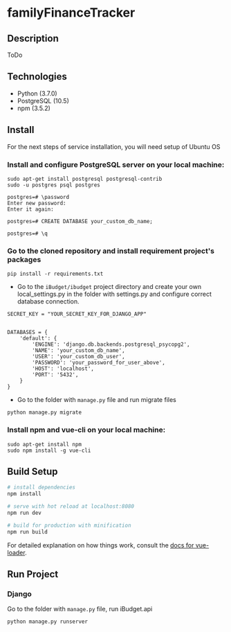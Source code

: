 # familyFinanceTracker


## Description
ToDo

## Technologies
* Python (3.7.0)
* PostgreSQL (10.5)
* npm (3.5.2)

## Install
For the next steps of service installation, you will need setup of Ubuntu OS


### Install and configure PostgreSQL server on your local machine:
```
sudo apt-get install postgresql postgresql-contrib
sudo -u postgres psql postgres

postgres=# \password
Enter new password:
Enter it again:

postgres=# CREATE DATABASE your_custom_db_name;

postgres=# \q
```


### Go to the cloned repository and install requirement project's packages
```
pip install -r requirements.txt
```

* Go to the `iBudget/ibudget` project directory and create your own local_settings.py in the folder with settings.py and configure correct database connection.
```
SECRET_KEY = "YOUR_SECRET_KEY_FOR_DJANGO_APP"


DATABASES = {
    'default': {
        'ENGINE': 'django.db.backends.postgresql_psycopg2',
        'NAME': 'your_custom_db_name',
        'USER': 'your_custom_db_user',
        'PASSWORD': 'your_password_for_user_above',
        'HOST': 'localhost',
        'PORT': '5432',
    }
}
```


* Go to the folder with `manage.py` file and run migrate files
```
python manage.py migrate
```

### Install npm and vue-cli on your local machine:
```
sudo apt-get install npm
sudo npm install -g vue-cli 
```

## Build Setup

``` bash
# install dependencies
npm install

# serve with hot reload at localhost:8080
npm run dev

# build for production with minification
npm run build
```

For detailed explanation on how things work, consult the [docs for vue-loader](http://vuejs.github.io/vue-loader).

## Run Project

### Django
Go to the folder with `manage.py` file, run iBudget.api 
```
python manage.py runserver
```
